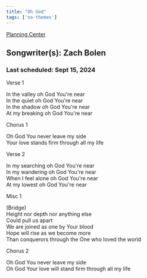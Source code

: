 ```yaml
---
title: "Oh God"
tags: ['no-themes']
---
```


[Planning Center](https://services.planningcenteronline.com/songs/12784272)

## Songwriter(s): Zach Bolen
### Last scheduled: Sept 15, 2024          

Verse 1  
  
In the valley oh God You're near  
In the quiet oh God You're near  
In the shadow oh God You're near  
At my breaking oh God You're near  
  
Chorus 1  
  
Oh God You never leave my side  
Your love stands firm through all my life  
  
Verse 2  
  
In my searching oh God You're near  
In my wandering oh God You're near  
When I feel alone oh God You're near  
At my lowest oh God You're near  
  
Misc 1  
  
(Bridge)  
Height nor depth nor anything else  
Could pull us apart  
We are joined as one by Your blood  
Hope will rise as we become more  
Than conquerors through the One who loved the world  
  
Chorus 2  
  
Oh God You never leave my side  
Oh God Your love will stand firm through all my life
